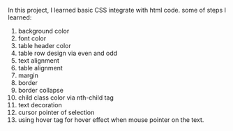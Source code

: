 In this project, I learned basic CSS integrate with html code. 
some of steps I learned:
1. background color
2. font color
3. table header color
4. table row design via even and odd
5. text alignment
6. table alignment
7. margin
9. border
10. border collapse
11. child class color via nth-child tag
12. text decoration
12. cursor pointer of selection
13. using hover tag for hover effect when mouse pointer on the text.
